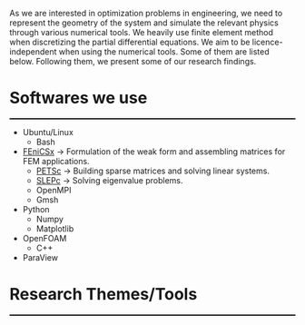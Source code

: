 
As we are interested in optimization problems in engineering, we need to represent the geometry of the system and simulate the relevant physics through various numerical tools. We heavily use finite element method when discretizing the partial differential equations. We aim to be licence-independent when using the numerical tools. Some of them are listed below. Following them, we present some of our research findings. 

# Softwares we use
<hr style="height: 2px; border: none; background-color: black;" />


* Ubuntu/Linux
  * Bash
* [FEniCSx](https://github.com/FEniCS) -> Formulation of the weak form and assembling matrices for FEM applications.
  * [PETSc](https://petsc.org/release/overview/) -> Building sparse matrices and solving linear systems.
  * [SLEPc](https://slepc.upv.es/) -> Solving eigenvalue problems.
  * OpenMPI
  * Gmsh
* Python
  * Numpy
  * Matplotlib
* OpenFOAM
  * C++
* ParaView


# Research Themes/Tools
<hr style="height: 2px; border: none; background-color: black;" />

